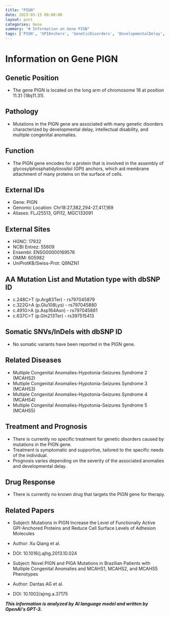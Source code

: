 ```yaml
---
title: "PIGN"
date: 2023-05-15 00:00:00
layout: post
categories: Gene
summary: "# Information on Gene PIGN"
tags: ['PIGN', 'GPIAnchors', 'GeneticDisorders', 'DevelopmentalDelay', 'IntellectualDisability', 'SymptomaticTreatment', 'Prognosis', 'MutationAnalysis']
---
```


# Information on Gene PIGN

## Genetic Position
- The gene PIGN is located on the long arm of chromosome 18 at position 11.31 (18q11.31).

## Pathology
- Mutations in the PIGN gene are associated with many genetic disorders characterized by developmental delay, intellectual disability, and multiple congenital anomalies.

## Function
- The PIGN gene encodes for a protein that is involved in the assembly of glycosylphosphatidylinositol (GPI) anchors, which aid membrane attachment of many proteins on the surface of cells.

## External IDs
- Gene: PIGN
- Genomic Location: Chr18:27,382,294-27,417,169
- Aliases: FLJ25513, GPI12, MGC133091

## External Sites
- HGNC: 17932
- NCBI Entrez: 55609
- Ensembl: ENSG00000169576
- OMIM: 605982
- UniProtKB/Swiss-Prot: Q9NZN1

## AA Mutation List and Mutation type with dbSNP ID
- c.248C>T (p.Arg83Ter) - rs797045879
- c.322G>A (p.Glu108Lys) - rs797045880
- c.491G>A (p.Asp164Asn) - rs797045881
- c.637C>T (p.Gln213Ter) - rs397515413

## Somatic SNVs/InDels with dbSNP ID
- No somatic variants have been reported in the PIGN gene.

## Related Diseases
- Multiple Congenital Anomalies-Hypotonia-Seizures Syndrome 2 (MCAHS2)
- Multiple Congenital Anomalies-Hypotonia-Seizures Syndrome 3 (MCAHS3)
- Multiple Congenital Anomalies-Hypotonia-Seizures Syndrome 4 (MCAHS4)
- Multiple Congenital Anomalies-Hypotonia-Seizures Syndrome 5 (MCAHS5)

## Treatment and Prognosis
- There is currently no specific treatment for genetic disorders caused by mutations in the PIGN gene.
- Treatment is symptomatic and supportive, tailored to the specific needs of the individual.
- Prognosis varies depending on the severity of the associated anomalies and developmental delay.

## Drug Response
- There is currently no known drug that targets the PIGN gene for therapy.

## Related Papers
- Subject: Mutations in PIGN Increase the Level of Functionally Active GPI-Anchored Proteins and Reduce Cell Surface Levels of Adhesion Molecules
- Author: Xu Qiang et al.
- DOI: 10.1016/j.ajhg.2013.10.024

- Subject: Novel PIGN and PIGA Mutations in Brazilian Patients with Multiple Congenital Anomalies and MCAHS1, MCAHS2, and MCAHS5 Phenotypes
- Author: Dantas AG et al.
- DOI: 10.1002/ajmg.a.37175

**_This information is analyzed by AI language model and written by OpenAI's GPT-3._**
